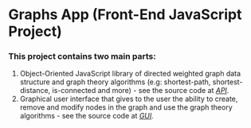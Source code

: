 # Graphs App (Front-End JavaScript Project)

### This project contains two main parts:

1. Object-Oriented JavaScript library of directed weighted graph data structure and graph theory algorithms (e.g: shortest-path, shortest-distance, is-connected and more) - see the source code at <i>[API](js/api).</i>
2. Graphical user interface that gives to the user the ability to create, remove and modify nodes in the graph and use the graph theory algorithms - see the source code at <i>[GUI](js/gui).</i>